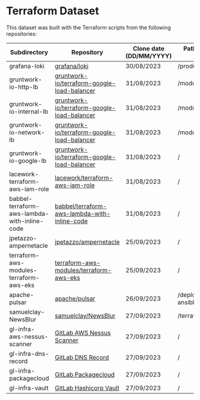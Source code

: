 # Terraform Dataset

This dataset was built with the Terraform scripts from the following repositories:

| Subdirectory | Repository  | Clone date (DD/MM/YYYY) | Path to terraform directory in original repository | Commit |
| --- | --- | --- | --- | --- |
| grafana-loki | [grafana/loki](https://github.com/grafana/loki) | 30/08/2023 | /production/terraform/modules/s3 | [Commit](https://github.com/grafana/loki/commit/f1bbdc51dcfbc4294b4d7ea3802e78189b0af1b2) |
| gruntwork-io-http-lb | [gruntwork-io/terraform-google-load-balancer](https://github.com/gruntwork-io/terraform-google-load-balancer) | 31/08/2023 | /modules/http-load-balancer | [Commit](https://github.com/gruntwork-io/terraform-google-load-balancer/commit/9eaa4e497cd2b42c9f65ff611d17f0f71f678911) |
| gruntwork-io-internal-lb | [gruntwork-io/terraform-google-load-balancer](https://github.com/gruntwork-io/terraform-google-load-balancer) | 31/08/2023 | /modules/internal-load-balancer | [Commit](https://github.com/gruntwork-io/terraform-google-load-balancer/commit/9eaa4e497cd2b42c9f65ff611d17f0f71f678911) |
| gruntwork-io-network-lb | [gruntwork-io/terraform-google-load-balancer](https://github.com/gruntwork-io/terraform-google-load-balancer) | 31/08/2023 | /modules/network-load-balancer | [Commit](https://github.com/gruntwork-io/terraform-google-load-balancer/commit/9eaa4e497cd2b42c9f65ff611d17f0f71f678911) |
| gruntwork-io-google-lb | [gruntwork-io/terraform-google-load-balancer](https://github.com/gruntwork-io/terraform-google-load-balancer) | 31/08/2023 | / | [Commit](https://github.com/gruntwork-io/terraform-google-load-balancer/commit/9eaa4e497cd2b42c9f65ff611d17f0f71f678911) |
| lacework-terraform-aws-iam-role | [lacework/terraform-aws-iam-role](https://github.com/lacework/terraform-aws-iam-role) | 31/08/2023 | / | [Commit](https://github.com/lacework/terraform-aws-iam-role/commit/f9ab0fea59097351e400c399cb17e9a273f2532f) |
| babbel-terraform-aws-lambda-with-inline-code | [babbel/terraform-aws-lambda-with-inline-code](https://github.com/babbel/terraform-aws-lambda-with-inline-code) | 31/08/2023 | / | [Commit](https://github.com/babbel/terraform-aws-lambda-with-inline-code/commit/78bff6ad26e1411e6cb88495f01962255cd18da6) |
| jpetazzo-ampernetacle | [jpetazzo/ampernetacle](https://github.com/jpetazzo/ampernetacle) | 25/09/2023 | / | [Commit](https://github.com/jpetazzo/ampernetacle/commit/63ed9b1f3c2a96481ab9c0f09f2a30e9ea7c3aaa) |
| terraform-aws-modules-terraform-aws-eks | [terraform-aws-modules/terraform-aws-eks](https://github.com/terraform-aws-modules/terraform-aws-eks) | 25/09/2023 | / | [Commit](https://github.com/terraform-aws-modules/terraform-aws-eks/commit/918aa7cc40cbc072836410747834de64d84f514d) |
| apache-pulsar | [apache/pulsar](https://github.com/apache/pulsar) | 26/09/2023 | /deployment/terraform-ansible/aws | [Commit](https://github.com/apache/pulsar/commit/afc924405829f23962e04a717571f33930c165d6) |
| samuelclay-NewsBlur | [samuelclay/NewsBlur](https://github.com/samuelclay/NewsBlur) | 27/09/2023 | /terraform | [Commit](https://github.com/samuelclay/NewsBlur/commit/55ba3f8eb4e63011d923a178b98dc09a3056d677) |
| gl-infra-aws-nessus-scanner | [GitLab AWS Nessus Scanner](https://gitlab.com/gitlab-com/gl-infra/terraform-modules/aws/aws-nessus-scanner) | 27/09/2023 | / | [Commit](https://gitlab.com/gitlab-com/gl-infra/terraform-modules/aws/aws-nessus-scanner/-/commit/8a545989a4125b47563ac0691895228f0ad569fb) |
| gl-infra-dns-record | [GitLab DNS Record](https://gitlab.com/gitlab-com/gl-infra/terraform-modules/dns/dns-record) | 27/09/2023 | / | [Commit](https://gitlab.com/gitlab-com/gl-infra/terraform-modules/dns/dns-record/-/commit/f36cbe8da24bbf0e05e2ada0b729d976f3e7ddfa) |
| gl-infra-packagecloud | [GitLab Packagecloud](https://gitlab.com/gitlab-com/gl-infra/terraform-modules/applications/packagecloud) | 27/09/2023 | / | [Commit](https://gitlab.com/gitlab-com/gl-infra/terraform-modules/applications/packagecloud/-/commit/2f4cd7e108c1f4e61474b27b7bb50895182ad22f) |
| gl-infra-vault | [GitLab Hashicorp Vault](https://gitlab.com/gitlab-com/gl-infra/terraform-modules/vault/vault-configuration) | 27/09/2023 | / | [Commit](https://gitlab.com/gitlab-com/gl-infra/terraform-modules/vault/vault-configuration/-/commit/a8d599a8704231b7972dfb74a6b4a2c90598e3fe) |